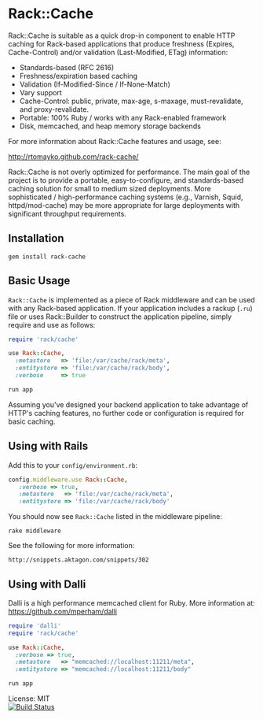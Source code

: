Rack::Cache
===========

Rack::Cache is suitable as a quick drop-in component to enable HTTP caching for
Rack-based applications that produce freshness (Expires, Cache-Control) and/or
validation (Last-Modified, ETag) information:

  * Standards-based (RFC 2616)
  * Freshness/expiration based caching
  * Validation (If-Modified-Since / If-None-Match)
  * Vary support
  * Cache-Control: public, private, max-age, s-maxage, must-revalidate,
    and proxy-revalidate.
  * Portable: 100% Ruby / works with any Rack-enabled framework
  * Disk, memcached, and heap memory storage backends

For more information about Rack::Cache features and usage, see:

http://rtomayko.github.com/rack-cache/

Rack::Cache is not overly optimized for performance. The main goal of the
project is to provide a portable, easy-to-configure, and standards-based
caching solution for small to medium sized deployments. More sophisticated /
high-performance caching systems (e.g., Varnish, Squid, httpd/mod-cache) may be
more appropriate for large deployments with significant throughput requirements.

Installation
------------

    gem install rack-cache

Basic Usage
-----------

`Rack::Cache` is implemented as a piece of Rack middleware and can be used with
any Rack-based application. If your application includes a rackup (`.ru`) file
or uses Rack::Builder to construct the application pipeline, simply require
and use as follows:

```Ruby
require 'rack/cache'

use Rack::Cache,
  :metastore   => 'file:/var/cache/rack/meta',
  :entitystore => 'file:/var/cache/rack/body',
  :verbose     => true

run app
```

Assuming you've designed your backend application to take advantage of HTTP's
caching features, no further code or configuration is required for basic
caching.

Using with Rails
----------------

Add this to your `config/environment.rb`:

```Ruby
config.middleware.use Rack::Cache,
   :verbose => true,
   :metastore   => 'file:/var/cache/rack/meta',
   :entitystore => 'file:/var/cache/rack/body'
```

You should now see `Rack::Cache` listed in the middleware pipeline:

    rake middleware

See the following for more information:

    http://snippets.aktagon.com/snippets/302

Using with Dalli
----------------

Dalli is a high performance memcached client for Ruby.
More information at: https://github.com/mperham/dalli

```Ruby
require 'dalli'
require 'rack/cache'

use Rack::Cache,
  :verbose => true,
  :metastore   => "memcached://localhost:11211/meta",
  :entitystore => "memcached://localhost:11211/body"

run app
```

License: MIT<br/>
[![Build Status](https://travis-ci.org/rtomayko/rack-cache.png)](https://travis-ci.org/rtomayko/rack-cache)

